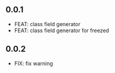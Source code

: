 ## 0.0.1

* FEAT: class field generator
* FEAT: class field generator for freezed

## 0.0.2

* FIX: fix warning
